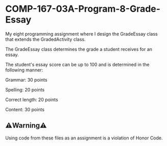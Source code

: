 # COMP-167-03A-Program-8-Grade-Essay
My eight programming assignment where I design the GradeEssay class that extends the GradedActivity class.

The GradeEssay class determines the grade a student receives for an essay.

The student's essay score can be up to 100 and is determined in the following manner:

Grammar: 30 points

Spelling: 20 points

Correct length: 20 points

Content: 30 points

## ⚠️Warning⚠️
Using code from these files as an assignment is a violation of Honor Code.
